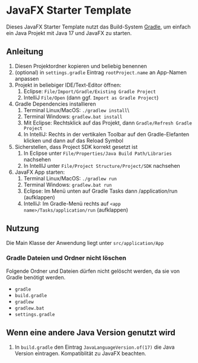 # JavaFX Starter Template

Dieses JavaFX Starter Template nutzt das Build-System [Gradle](https://gradle.org), um einfach ein Java Projekt mit Java 17 und JavaFX zu starten.


## Anleitung
1. Diesen Projektordner kopieren und beliebig benennen
2. (optional) in `settings.gradle` Eintrag `rootProject.name` an App-Namen anpassen
3. Projekt in beliebiger IDE/Text-Editor öffnen:
   1. Eclipse: `File/Import/Gradle/Existing Gradle Project`
   2. IntelliJ `File/Open` (dann ggf. `Import as Gradle Project`)
4. Gradle Dependencies installieren
   1. Terminal Linux/MacOS: `./gradlew install`\
   2. Terminal Windows: `gradlew.bat install`
   3. Mit Eclipse: Rechtsklick auf das Projekt, dann `Gradle/Refresh Gradle Project`
   4. In IntelliJ: Rechts in der vertikalen Toolbar auf den Gradle-Elefanten klicken und dann auf das Reload Symbol
5. Sicherstellen, dass Project SDK korrekt gesetzt ist
   1. In Eclipse unter `File/Properties/Java Build Path/Libraries` nachsehen
   2. In IntellIJ unter `File/Project Structure/Project/SDK` nachsehen
6.  JavaFX App starten:
    1. Terminal Linux/MacOS: `./gradlew run`
    2. Terminal Windows: `gradlew.bat run`
    3. Eclipse: Im Menü unten auf Gradle Tasks dann <app name>/application/run (aufklappen)
    4. IntelliJ: Im Gradle-Menü rechts auf  `<app name>/Tasks/application/run` (aufklappen)

## Nutzung
Die Main Klasse der Anwendung liegt unter `src/application/App`

### Gradle Dateien und Ordner nicht löschen
Folgende Ordner und Dateien dürfen nicht gelöscht werden, da sie von Gradle benötigt werden.
* `gradle`
* `build.gradle`
* `gradlew`
* `gradlew.bat`
* `settings.gradle`


## Wenn eine andere Java Version genutzt wird
1. In `build.gradle` den Eintrag `JavaLanguageVersion.of(17)` die Java Version eintragen. Kompatiblität zu JavaFX beachten.